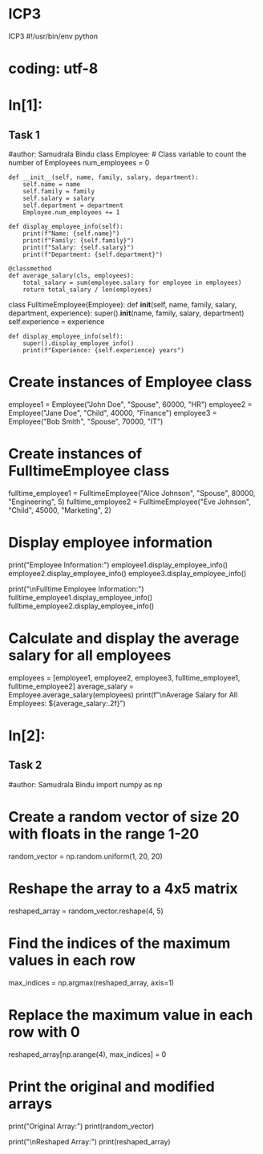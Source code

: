 # ICP3
ICP3
#!/usr/bin/env python
# coding: utf-8

# In[1]:


## Task 1 
#author: Samudrala Bindu
class Employee:
    # Class variable to count the number of Employees
    num_employees = 0

    def __init__(self, name, family, salary, department):
        self.name = name
        self.family = family
        self.salary = salary
        self.department = department
        Employee.num_employees += 1

    def display_employee_info(self):
        print(f"Name: {self.name}")
        print(f"Family: {self.family}")
        print(f"Salary: {self.salary}")
        print(f"Department: {self.department}")

    @classmethod
    def average_salary(cls, employees):
        total_salary = sum(employee.salary for employee in employees)
        return total_salary / len(employees)

class FulltimeEmployee(Employee):
    def __init__(self, name, family, salary, department, experience):
        super().__init__(name, family, salary, department)
        self.experience = experience

    def display_employee_info(self):
        super().display_employee_info()
        print(f"Experience: {self.experience} years")

# Create instances of Employee class
employee1 = Employee("John Doe", "Spouse", 60000, "HR")
employee2 = Employee("Jane Doe", "Child", 40000, "Finance")
employee3 = Employee("Bob Smith", "Spouse", 70000, "IT")

# Create instances of FulltimeEmployee class
fulltime_employee1 = FulltimeEmployee("Alice Johnson", "Spouse", 80000, "Engineering", 5)
fulltime_employee2 = FulltimeEmployee("Eve Johnson", "Child", 45000, "Marketing", 2)

# Display employee information
print("Employee Information:")
employee1.display_employee_info()
employee2.display_employee_info()
employee3.display_employee_info()

print("\nFulltime Employee Information:")
fulltime_employee1.display_employee_info()
fulltime_employee2.display_employee_info()

# Calculate and display the average salary for all employees
employees = [employee1, employee2, employee3, fulltime_employee1, fulltime_employee2]
average_salary = Employee.average_salary(employees)
print(f"\nAverage Salary for All Employees: ${average_salary:.2f}")


# In[2]:


## Task 2 
#author: Samudrala Bindu
import numpy as np

# Create a random vector of size 20 with floats in the range 1-20
random_vector = np.random.uniform(1, 20, 20)

# Reshape the array to a 4x5 matrix
reshaped_array = random_vector.reshape(4, 5)

# Find the indices of the maximum values in each row
max_indices = np.argmax(reshaped_array, axis=1)

# Replace the maximum value in each row with 0
reshaped_array[np.arange(4), max_indices] = 0

# Print the original and modified arrays
print("Original Array:")
print(random_vector)

print("\nReshaped Array:")
print(reshaped_array)






